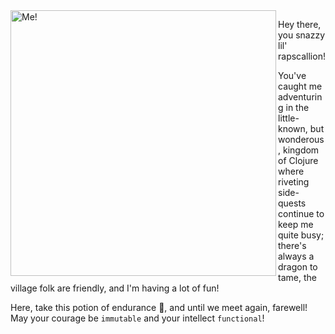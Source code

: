<img src="https://i.gyazo.com/38f21fc4ee08a077f0f63c216aaebc74.jpg" alt="Me!" align="left" width="425px" />

Hey there, you snazzy lil' rapscallion! 

You've caught me adventuring in the little-known, but wonderous, kingdom of Clojure where riveting side-quests continue to keep me quite busy; there's always a dragon to tame, the village folk are friendly, and I'm having a lot of fun!

Here, take this potion of endurance :baby_bottle:, and until we meet again, farewell! May your courage be `immutable` and your intellect `functional`!
